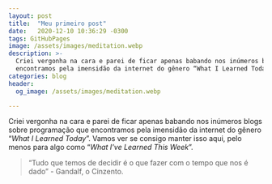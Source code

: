 ```yaml
---
layout: post
title:  "Meu primeiro post"
date:   2020-12-10 10:36:29 -0300
tags: GitHubPages
image: /assets/images/meditation.webp
description: >-
  Criei vergonha na cara e parei de ficar apenas babando nos inúmeros blogs sobre programação que
  encontramos pela imensidão da internet do gênero “What I Learned Today”.
categories: blog
header:
  og_image: /assets/images/meditation.webp

---
```


Criei vergonha na cara e parei de ficar apenas babando nos inúmeros blogs sobre programação que
encontramos pela imensidão da internet do gênero “*What I Learned Today*”. Vamos ver se
consigo manter isso aqui, pelo menos para algo como “*What I've Learned This Week*”.
<!-- excerpt-end -->

> “Tudo que temos de decidir é o que fazer com o tempo que nos é dado” - Gandalf, o Cinzento.
